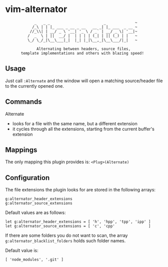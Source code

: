 # vim-alternator

                 _   _ _                        _             ~
                /_\ | | |_ ___ _ __ _ __   __ _| |_ ___  _ __ ~
               //_\\| | __/ _ \ '__| '_ \ / _` | __/ _ \| '__|~
              /  _  \ | ||  __/ |  | | | | (_| | || (_) | |   ~
              \_/ \_/_|\__\___|_|  |_| |_|\__,_|\__\___/|_|   ~

                  Alternating between headers, source files, 
           template implementations and others with blazing speed!


## Usage
Just call `:Alternate` and the window will open
a matching source/header file to the currently opened one.

## Commands
Alternate
* looks for a file with the same name, but a different extension
* it cycles through all the extensions, starting from the current buffer's extension

## Mappings
The only mapping this plugin provides is:
 `<Plug>(Alternate)`

## Configuration
The file extensions the plugin looks for are stored in the
following arrays:
```
g:alternator_header_extensions
g:alternator_source_extensions
```

Default values are as follows:
```vim
let g:alternator_header_extensions = [ 'h', 'hpp', 'tpp', 'ipp' ]
let g:alternator_source_extensions = [ 'c', 'cpp'               ]
```

If there are some folders you do not want to scan,
the array `g:alternator_blacklist_folders` holds such folder names.

Default value is: 
```
[ 'node_modules', '.git' ]
```
